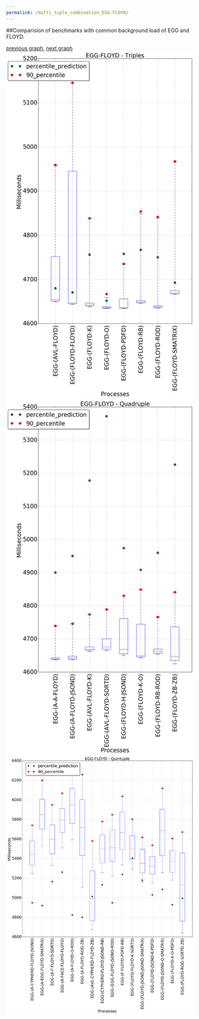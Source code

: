 ```yaml
---
permalink: /multi_tuple_combination_EGG-FLOYD/
---
```


##Comparision of benchmarks with common background load of EGG and FLOYD.

[previous graph](../multi_tuple_combination_EGG-FACE/), [next graph](../multi_tuple_combination_EGG-F/)
![graph figure](./images/triple/EGG/EGG-FLOYD_box.png)![graph figure](./images/quadruple/EGG/EGG-FLOYD_box.png)![graph figure](./images/quintuple/EGG/EGG-FLOYD_box.png)